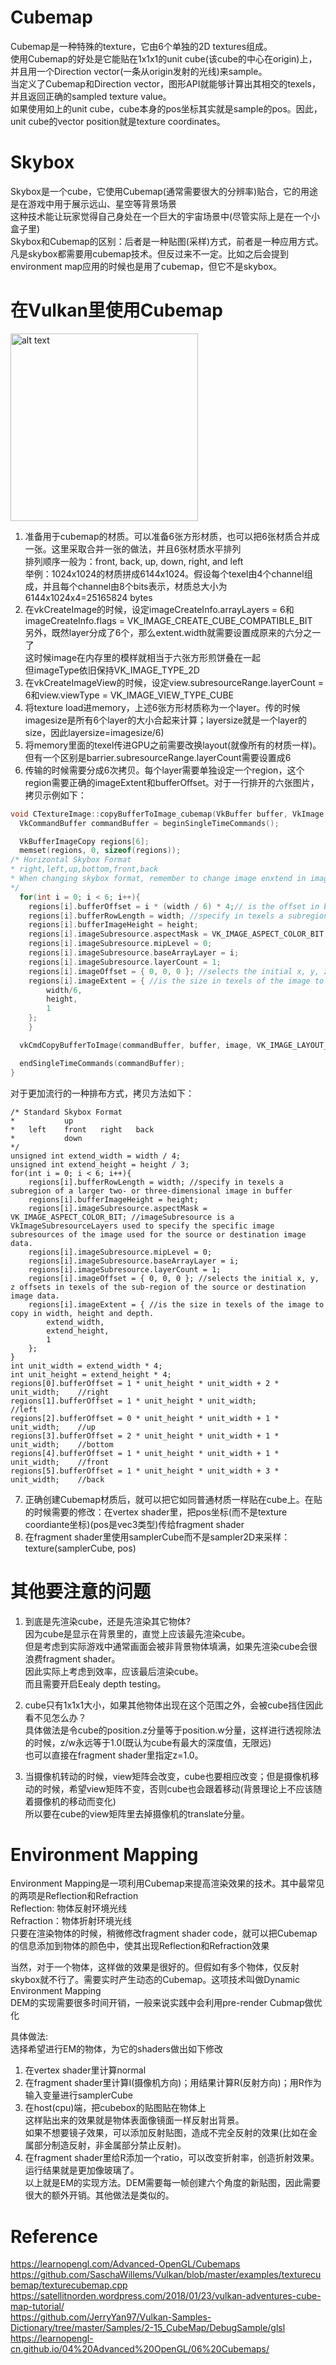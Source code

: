 # Cubemap
Cubemap是一种特殊的texture，它由6个单独的2D textures组成。  
使用Cubemap的好处是它能贴在1x1x1的unit cube(该cube的中心在origin)上，并且用一个Direction vector(一条从origin发射的光线)来sample。  
当定义了Cubemap和Direction vector，图形API就能够计算出其相交的texels，并且返回正确的sampled texture value。  
如果使用如上的unit cube，cube本身的pos坐标其实就是sample的pos。因此，unit cube的vector position就是texture coordinates。  

# Skybox
Skybox是一个cube，它使用Cubemap(通常需要很大的分辨率)贴合，它的用途是在游戏中用于展示远山、星空等背景场景  
这种技术能让玩家觉得自己身处在一个巨大的宇宙场景中(尽管实际上是在一个小盒子里)  
Skybox和Cubemap的区别：后者是一种贴图(采样)方式，前者是一种应用方式。凡是skybox都需要用cubemap技术。但反过来不一定。比如之后会提到environment map应用的时候也是用了cubemap，但它不是skybox。  

# 在Vulkan里使用Cubemap
<p float="left">  
<img src="https://github.com/gpuwangge/Wiki/blob/main/images/cubemap.jpg" alt="alt text" width="300" height="300">  
</p>	

1. 准备用于cubemap的材质。可以准备6张方形材质，也可以把6张材质合并成一张。这里采取合并一张的做法，并且6张材质水平排列  
排列顺序一般为：front, back, up, down, right, and left  
举例：1024x1024的材质拼成6144x1024。假设每个texel由4个channel组成，并且每个channel由8个bits表示，材质总大小为6144x1024x4=25165824 bytes  
2. 在vkCreateImage的时候，设定imageCreateInfo.arrayLayers = 6和imageCreateInfo.flags = VK_IMAGE_CREATE_CUBE_COMPATIBLE_BIT  
另外，既然layer分成了6个，那么extent.width就需要设置成原来的六分之一了  
这时候image在内存里的模样就相当于六张方形煎饼叠在一起  
但imageType依旧保持VK_IMAGE_TYPE_2D  
3. 在vkCreateImageView的时候，设定view.subresourceRange.layerCount = 6和view.viewType = VK_IMAGE_VIEW_TYPE_CUBE  
4. 将texture load进memory，上述6张方形材质称为一个layer。传的时候imagesize是所有6个layer的大小合起来计算；layersize就是一个layer的size，因此layersize=imagesize/6)  
5. 将memory里面的texel传进GPU之前需要改换layout(就像所有的材质一样)。但有一个区别是barrier.subresourceRange.layerCount需要设置成6  
6. 传输的时候需要分成6次拷贝。每个layer需要单独设定一个region，这个region需要正确的imageExtent和bufferOffset。对于一行排开的六张图片，拷贝示例如下：  
```c++
void CTextureImage::copyBufferToImage_cubemap(VkBuffer buffer, VkImage image, uint32_t width, uint32_t height) {
  VkCommandBuffer commandBuffer = beginSingleTimeCommands();

  VkBufferImageCopy regions[6];
  memset(regions, 0, sizeof(regions));
/* Horizontal Skybox Format
* right,left,up,bottom,front,back
* When changing skybox format, remember to change image enxtend in imageBuffer.cpp as well!
*/
  for(int i = 0; i < 6; i++){
    regions[i].bufferOffset = i * (width / 6) * 4;// is the offset in bytes from the start of the buffer object where the image data is copied from or to
    regions[i].bufferRowLength = width; //specify in texels a subregion of a larger two- or three-dimensional image in buffer
    regions[i].bufferImageHeight = height;
    regions[i].imageSubresource.aspectMask = VK_IMAGE_ASPECT_COLOR_BIT; //imageSubresource is a VkImageSubresourceLayers used to specify the specific image subresources of the image used for the source or destination image data.
    regions[i].imageSubresource.mipLevel = 0;
    regions[i].imageSubresource.baseArrayLayer = i;
    regions[i].imageSubresource.layerCount = 1;
    regions[i].imageOffset = { 0, 0, 0 }; //selects the initial x, y, z offsets in texels of the sub-region of the source or destination image data.
    regions[i].imageExtent = { //is the size in texels of the image to copy in width, height and depth.
        width/6,
        height,
        1
    };
	}

  vkCmdCopyBufferToImage(commandBuffer, buffer, image, VK_IMAGE_LAYOUT_TRANSFER_DST_OPTIMAL, 6, regions);

  endSingleTimeCommands(commandBuffer);
}
```
对于更加流行的一种排布方式，拷贝方法如下：  
```
/* Standard Skybox Format
*			up
*	left	front	right	back
*			down
*/
unsigned int extend_width = width / 4;
unsigned int extend_height = height / 3;
for(int i = 0; i < 6; i++){
	regions[i].bufferRowLength = width; //specify in texels a subregion of a larger two- or three-dimensional image in buffer
	regions[i].bufferImageHeight = height;
	regions[i].imageSubresource.aspectMask = VK_IMAGE_ASPECT_COLOR_BIT; //imageSubresource is a VkImageSubresourceLayers used to specify the specific image subresources of the image used for the source or destination image data.
	regions[i].imageSubresource.mipLevel = 0;
	regions[i].imageSubresource.baseArrayLayer = i;
	regions[i].imageSubresource.layerCount = 1;
	regions[i].imageOffset = { 0, 0, 0 }; //selects the initial x, y, z offsets in texels of the sub-region of the source or destination image data.
	regions[i].imageExtent = { //is the size in texels of the image to copy in width, height and depth.
		extend_width,
		extend_height,
		1
	};
}
int unit_width = extend_width * 4;
int unit_height = extend_height * 4;
regions[0].bufferOffset = 1 * unit_height * unit_width + 2 * unit_width; 	//right
regions[1].bufferOffset = 1 * unit_height * unit_width; 			//left
regions[2].bufferOffset = 0 * unit_height * unit_width + 1 * unit_width; 	//up
regions[3].bufferOffset = 2 * unit_height * unit_width + 1 * unit_width; 	//bottom
regions[4].bufferOffset = 1 * unit_height * unit_width + 1 * unit_width; 	//front
regions[5].bufferOffset = 1 * unit_height * unit_width + 3 * unit_width; 	//back
```
7. 正确创建Cubemap材质后，就可以把它如同普通材质一样贴在cube上。在贴的时候需要的修改：在vertex shader里，把pos坐标(而不是texture coordiante坐标)(pos是vec3类型)传给fragment shader  
8. 在fragment shader里使用samplerCube而不是sampler2D来采样：texture(samplerCube, pos)  

# 其他要注意的问题
1. 到底是先渲染cube，还是先渲染其它物体?  
因为cube是显示在背景里的，直觉上应该最先渲染cube。  
但是考虑到实际游戏中通常画面会被非背景物体填满，如果先渲染cube会很浪费fragment shader。  
因此实际上考虑到效率，应该最后渲染cube。  
而且需要开启Eealy depth testing。  

2. cube只有1x1x1大小，如果其他物体出现在这个范围之外，会被cube挡住因此看不见怎么办？  
具体做法是令cube的position.z分量等于position.w分量，这样进行透视除法的时候，z/w永远等于1.0(既认为cube有最大的深度值，无限远)  
也可以直接在fragment shader里指定z=1.0。  

3. 当摄像机转动的时候，view矩阵会改变，cube也要相应改变；但是摄像机移动的时候，希望view矩阵不变，否则cube也会跟着移动(背景理论上不应该随着摄像机的移动而变化)  
所以要在cube的view矩阵里去掉摄像机的translate分量。    

# Environment Mapping
Environment Mapping是一项利用Cubemap来提高渲染效果的技术。其中最常见的两项是Reflection和Refraction  
Reflection: 物体反射环境光线  
Refraction：物体折射环境光线  
只要在渲染物体的时候，稍微修改fragment shader code，就可以把Cubemap的信息添加到物体的颜色中，使其出现Reflection和Refraction效果  

当然，对于一个物体，这样做的效果是很好的。但假如有多个物体，仅反射skybox就不行了。需要实时产生动态的Cubemap。这项技术叫做Dynamic Environment Mapping  
DEM的实现需要很多时间开销，一般来说实践中会利用pre-render Cubmap做优化  

具体做法:   
选择希望进行EM的物体，为它的shaders做出如下修改  
1. 在vertex shader里计算normal  
2. 在fragment shader里计算I(摄像机方向)；用结果计算R(反射方向)；用R作为输入变量进行samplerCube  
3. 在host(cpu)端，把cubebox的贴图贴在物体上  
这样贴出来的效果就是物体表面像镜面一样反射出背景。  
如果不想要镜子效果，可以添加反射贴图，造成不完全反射的效果(比如在金属部分制造反射，非金属部分禁止反射)。  
4. 在fragment shader里给R添加一个ratio，可以改变折射率，创造折射效果。  
运行结果就是更加像玻璃了。  
以上就是EM的实现方法。DEM需要每一帧创建六个角度的新贴图，因此需要很大的额外开销。其他做法是类似的。  



# Reference
https://learnopengl.com/Advanced-OpenGL/Cubemaps  
https://github.com/SaschaWillems/Vulkan/blob/master/examples/texturecubemap/texturecubemap.cpp  
https://satellitnorden.wordpress.com/2018/01/23/vulkan-adventures-cube-map-tutorial/  
https://github.com/JerryYan97/Vulkan-Samples-Dictionary/tree/master/Samples/2-15_CubeMap/DebugSample/glsl  
https://learnopengl-cn.github.io/04%20Advanced%20OpenGL/06%20Cubemaps/  

